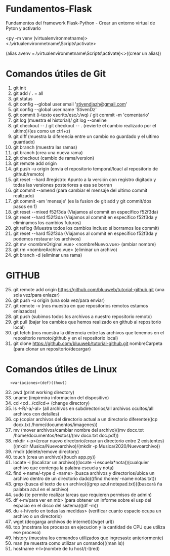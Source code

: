 # Fundamentos-Flask
Fundamentos del framework Flask-Python - Crear un entorno virtual de Pyton y activarlo

<py -m venv (virtualenvironmetname)>     <.\virtualenvironmetname\Scripts\activate>

(alias avenv =.\virtualenvironmetname\Scripts\activate)<>((crear un alias))

# Comandos útiles de Git

1. git init
2. git add <filename> / . = all
3. git status
4. git config --global user.email 'stivendiazh@gmail.com'
5. git config --global user.name 'StivenDz'
6. git commit (i-texto escrito/esc/:/wq) / git commit -m 'comentario'
7. git log (muestra el historial)/ git log --oneline
8. git checkout -- <filaname> / git checkout -- . (revierte el cambio realizado por el ultimo)/(es como un ctrl+z)
9. git diff <filename> (muestra la diferencia entre un cambio no guardado y el ultimo guardado)
10. git branch (muestra las ramas)
11. git branch <newbranchname> (crea una nueva rama)
12. git checkout <branchname> (cambio de rama/version)
13. git remote add origin <url>
14. git push -u origin <branchname> (envia el repositorio temporal/loacl al repositorio de github/remoto)
15. git reset --hard #registro: Apunto a la versión con registro digitado y todas las versiones posteriores a esa se borran
16. git commit --amend (para cambiar el mensaje del ultimo commit realizado)
17. git commit -am 'mensaje' (es la fusion de git add y git commit/dos pasos en 1)
18. git reset --mixed f52f3da (Viajamos al commit en específico f52f3da)
19. git reset --hard f52f3da (Viajamos al commit en específico f52f3da y eliminamos los cambios futuros)
20. git reflog (Muestra todos los cambios incluso si borramos los commit)
21. git reset --hard f52f3da (Viajamos al commit en específico f52f3da y podemos restaurar los archivos)
22. git mv <nombreOriginal.vue> <nombreNuevo.vue> (ambiar nombre)
23. git rm <nombreArchivo.vue> (eliminar un archivo)
24. git branch -d <nombreRama> (eliminar una rama)

# GITHUB 
  
25. git remote add origin https://github.com/bluuweb/tutorial-github.git (una sola vez/para enlazar)
26. git push -u origin <master>  (una sola vez/para enviar)
27. git remote -v (nos muestra en que repositorios remotos estamos enlazados)
28. git push (subimos todos los archivos a nuestro repositorio remoto)
29. git pull (bajar los cambios que hemos realizado en github al repositorio local)
30. git fetch (nos muestra la diferencia entre las archivos que tenemos en el repositorio remoto/github y en el repositorio local)
31. git clone https://github.com/bluuweb/tutorial-github.git nombreCarpeta (para clonar un repositorio/decargar)
  
# Comandos útiles de Linux
      <variaciones>(def)((how))
  
32. pwd (print working directory)
33. uname (impirmira informacion del dispositivo)
34. cd <cd ../cd/cd-> (change directory)
35. ls <-R/-a/-al> (all archivos en subdirectorios/all archivos ocultos/all archivos con detalles)
36. cp (copiar archivos del directorio actual a un directorio diferente)((cp docx.txt /home/documentos/imagenes))
37. mv (mover archivos/cambiar nombre del archivo)((mv docx.txt /home/documentos/textos)/(mv docx.txt doc.pdf))
38. mkdir <-p>(crear nuevo directorio/crear un directorio entre 2 existentes)((mkdir Musica/Nuevoarchivo)/(mkdir -p Musica/2020/Nuevoarchivo))
39. rmdir (delete/remove directory)
40. touch (crea un archivo)((touch app.py))
41. locate -i (localizar un archivo)((locate -i escuela*nota))(cualquier archivo que contenga la palabra escuela y nota)
42. find <-name/-type d -name> (busca archivos y directorios/ubica un archivo dentro de un directorio dado)((find /home/ -name notas.txt))
43. grep (busca el texto de un archivo)((grep azul notepad.txt))(buscará ña palabra azul en el archivo)
44. sudo (te permite realizar tareas que requieren permisos de admin)
45. df <-m/para ver en mb> (para obtener un informe sobre el usp del espacio en el disco del sistema)((df -m))
46. du <-h/verlo en todas las medidas> (verificar cuanto espacio ocupa un archivo o un directorio)
47. wget (decgarga archivos de internet)((wget url))
48. top (mostrara los procesos en ejecucion y la cantidad de CPU que utiliza ese proceso)
49. history (muestra los comandos utilizados que ingresaste anteriormente)
50. man (te muestra como utilizar un comando)((man ls))
51. hostname <-l>(nombre de tu host/(-l)red)
